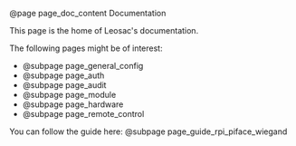 @page page_doc_content Documentation

This page is the home of Leosac's documentation.

The following pages might be of interest:

  * @subpage page_general_config
  * @subpage page_auth
  * @subpage page_audit
  * @subpage page_module
  * @subpage page_hardware
  * @subpage page_remote_control

You can follow the guide here: @subpage page_guide_rpi_piface_wiegand
